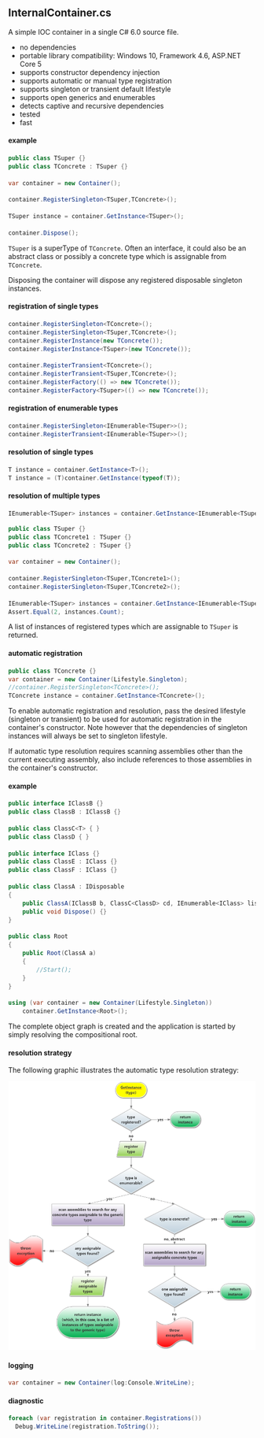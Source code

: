## InternalContainer.cs
A simple IOC container in a single C# 6.0 source file.
- no dependencies
- portable library compatibility: Windows 10, Framework 4.6, ASP.NET Core 5
- supports constructor dependency injection
- supports automatic or manual type registration
- supports singleton or transient default lifestyle
- supports open generics and enumerables
- detects captive and recursive dependencies
- tested
- fast

#### example
```csharp
public class TSuper {}
public class TConcrete : TSuper {}

var container = new Container();

container.RegisterSingleton<TSuper,TConcrete>();

TSuper instance = container.GetInstance<TSuper>();

container.Dispose();
```
`TSuper` is a superType of `TConcrete`. Often an interface, it could also be an abstract class or possibly a concrete type which is assignable from `TConcrete`.  

Disposing the container will dispose any registered disposable singleton instances.

#### registration of single types
```csharp
container.RegisterSingleton<TConcrete>();
container.RegisterSingleton<TSuper,TConcrete>();
container.RegisterInstance(new TConcrete());
container.RegisterInstance<TSuper>(new TConcrete());

container.RegisterTransient<TConcrete>();
container.RegisterTransient<TSuper,TConcrete>();
container.RegisterFactory(() => new TConcrete());
container.RegisterFactory<TSuper>(() => new TConcrete());
```
#### registration of enumerable types
```csharp
container.RegisterSingleton<IEnumerable<TSuper>>();
container.RegisterTransient<IEnumerable<TSuper>>();
```
#### resolution of single types
```csharp
T instance = container.GetInstance<T>();
T instance = (T)container.GetInstance(typeof(T));
```
#### resolution of multiple types
```csharp
IEnumerable<TSuper> instances = container.GetInstance<IEnumerable<TSuper>>();
```
```csharp
public class TSuper {}
public class TConcrete1 : TSuper {}
public class TConcrete2 : TSuper {}

var container = new Container();

container.RegisterSingleton<TSuper,TConcrete1>();
container.RegisterSingleton<TSuper,TConcrete2>();

IEnumerable<TSuper> instances = container.GetInstance<IEnumerable<TSuper>>();
Assert.Equal(2, instances.Count);
```
A list of instances of registered types which are assignable to `TSuper` is returned.

#### automatic registration
```csharp
public class TConcrete {}
var container = new Container(Lifestyle.Singleton);
//container.RegisterSingleton<TConcrete>();
TConcrete instance = container.GetInstance<TConcrete>();
```
To enable automatic registration and resolution, pass the desired lifestyle (singleton or transient) to be used for automatic registration in the container's constructor. Note however that the dependencies of singleton instances will always be set to singleton lifestyle.  

If automatic type resolution requires scanning assemblies other than the current executing assembly, also include references to those assemblies in the container's constructor.

#### example
```csharp
public interface IClassB {}
public class ClassB : IClassB {}

public class ClassC<T> { }
public class ClassD { }

public interface IClass {}
public class ClassE : IClass {}
public class ClassF : IClass {}

public class ClassA : IDisposable
{
    public ClassA(IClassB b, ClassC<ClassD> cd, IEnumerable<IClass> list) {}
    public void Dispose() {}
}

public class Root
{
    public Root(ClassA a)
    {
        //Start();
    }
}

using (var container = new Container(Lifestyle.Singleton))
    container.GetInstance<Root>();
```
The complete object graph is created and the application is started by simply resolving the compositional root. 

#### resolution strategy
The following graphic illustrates the automatic type resolution strategy:

![Image of Resolution Strategy](https://github.com/dshe/InternalContainer/blob/master/InternalContainer/TypeResolutionFlowChart.png)

#### logging
```csharp
var container = new Container(log:Console.WriteLine);
```
#### diagnostic
```csharp
foreach (var registration in container.Registrations())
  Debug.WriteLine(registration.ToString());
```
